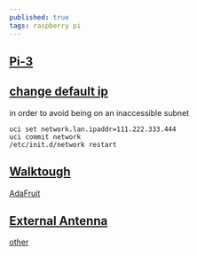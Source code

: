 ```yaml
---
published: true
tags: raspberry pi
---
```

## [Pi-3](https://lede-project.org/toh/views/toh_fwdownload?dataflt%5BBrand*%7E%5D=rasp)

## [change default ip](https://forum.openwrt.org/viewtopic.php?id=41716)

in order to avoid being on an inaccessible subnet

```
uci set network.lan.ipaddr=111.222.333.444
uci commit network
/etc/init.d/network restart
```


## [Walktough](https://computers.tutsplus.com/articles/installing-openwrt-on-a-raspberry-pi-as-a-new-home-firewall--mac-55984)

[AdaFruit](https://cdn-learn.adafruit.com/downloads/pdf/setting-up-a-raspberry-pi-as-a-wifi-access-point.pdf)

## [External Antenna](https://www.dorkbotpdx.org/blog/wramsdell/external_antenna_modifications_for_the_raspberry_pi_3)

[other](https://hackaday.io/project/10091-raspberry-pi-3-external-antenna)
